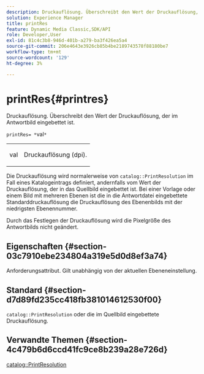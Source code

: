 ```yaml
---
description: Druckauflösung. Überschreibt den Wert der Druckauflösung, der im Antwortbild eingebettet ist.
solution: Experience Manager
title: printRes
feature: Dynamic Media Classic,SDK/API
role: Developer,User
exl-id: 81c4c3b8-946d-401b-a279-ba3f426ea5a4
source-git-commit: 206e4643e3926cb85b4be2189743578f88180be7
workflow-type: tm+mt
source-wordcount: '129'
ht-degree: 3%

---
```


# printRes{#printres}

Druckauflösung. Überschreibt den Wert der Druckauflösung, der im Antwortbild eingebettet ist.

`printRes= *`val`*`

<table id="simpletable_85C271760AE5466C96115027E6511559"> 
 <tr class="strow"> 
  <td class="stentry"> <p><span class="varname"> val</span> </p> </td> 
  <td class="stentry"> <p>Druckauflösung (dpi). </p></td> 
 </tr> 
</table>

Die Druckauflösung wird normalerweise von `catalog::PrintResolution` im Fall eines Katalogeintrags definiert, andernfalls vom Wert der Druckauflösung, der in das Quellbild eingebettet ist. Bei einer Vorlage oder einem Bild mit mehreren Ebenen ist die in die Antwortdatei eingebettete Standarddruckauflösung die Druckauflösung des Ebenenbilds mit der niedrigsten Ebenennummer.

Durch das Festlegen der Druckauflösung wird die Pixelgröße des Antwortbilds nicht geändert.

## Eigenschaften {#section-03c7910ebe234804a319e5d0d8ef3a74}

Anforderungsattribut. Gilt unabhängig von der aktuellen Ebeneneinstellung.

## Standard {#section-d7d89fd235cc418fb381014612530f00}

`catalog::PrintResolution` oder die im Quellbild eingebettete Druckauflösung.

## Verwandte Themen {#section-4c479b6d6ccd41fc9ce8b239a28e726d}

[catalog::PrintResolution](../../../../../is-api/image-catalog/image-serving-api-ref/c-image-catalog-reference/c-image-svg-data-reference/c-image-data-reference/r-printresolution-cat.md#reference-4ebb2e136995470b84b7c5e10cb8e5f5)
